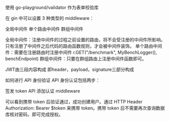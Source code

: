 使用 go-playground/validator 作为表单校验库

在 gin 中可以设置 3 种类型的 middleware：

全局中间件
单个路由中间件
群组中间件

全局中间件：注册中间件的过程之前设置的路由，将不会受注册的中间件所影响。只有注册了中间件之后代码的路由函数规则，才会被中间件装饰。
单个路由中间件：需要在注册路由时注册中间件
r.GET("/benchmark", MyBenchLogger(), benchEndpoint)
群组中间件：只要在群组路由上注册中间件函数即可。

JWT由三段内容构成
即header，payload，signature三部分构成

如何进行 API 身份验证
API 身份认证包括两步：

签发 token
API 添加认证 middleware

可以看到携带 token 后验证通过，成功创建用户。通过 HTTP Header Authorization: Bearer $token 来携带 token。携带 token 后不需要再次查询数据库核对密码，即可完成授权。

